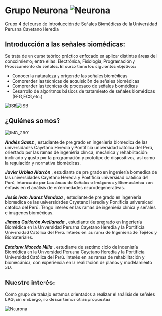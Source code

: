 
# Grupo Neurona ![Neurona](https://cdn-icons-png.flaticon.com/128/1373/1373864.png)
Grupo 4 del curso de Introducción de Señales Biomédicas de la Universidad Peruana Cayetano Heredia
## Introducción a las señales biomédicas:
Se trata de un curso teórico práctico enfocado en aplicar distintas áreas del conocimiento; entre ellas: Electrónica, Fisiología, Programación y Procesamiento de señales. El curso tiene los siguientes objetivos:
- Conocer la naturaleza y origen de las señales biomédicas
- Comprender las técnicas de adquisición de señales biomédicas
- Comprender las técnicas de procesado de señales biomédicas
- Desarrollo de algoritmos básicos de tratamiento de señales biomédicas (EEG,ECG,etc.)
    
![ISB](https://th.bing.com/th/id/OIP.ylOH7lIrOtwhaCbs8WJHZgHaFG?pid=ImgDet&rs=1)![ISB](https://cerebralpalsynewstoday.com/wp-content/uploads/2018/02/shutterstock_695951221-e1519231794379.jpg)

## ¿Quiénes somos?

![IMG_2891](https://user-images.githubusercontent.com/43081287/227045507-3d6fd555-52f9-444d-9a31-29f5c22bf853.jpg)

***Andrés Saenz*** , estudiante de pre grado en ingeniería biomedica de las universidades Cayetano Heredia y Pontificia universidad católica del Perú, orientado por las ramas de ingeniería clínica, 
mecánica y rehabilitación; inclinado y gusto  por la programación y prototipo de dispositivos, así como la regulación y normativa biomédicas.

***Javier Urbina Alarcón*** ,  estudiante de pre grado en ingeniería biomedica de las universidades Cayetano Heredia y Pontificia universidad católica del Perú; interesado por Las áreas de Señales e Imágenes y Biomecánica con énfasis en el análisis de enfermedades neurodegenerativas.

***Jesús Ivan Juarez Mendoza*** , estudiante de pre grado en ingeniería biomedica de las universidades Cayetano Heredia y Pontificia universidad católica del Perú. Tengo interés en las ramas de ingeniería clínica y señales e imágenes biomédicas. 

***Jimena Calderón Avellaneda*** , estudiante de pregrado en Ingeniería Biomédica en la Universidad Peruana Cayetano Heredia y la Pontificia Universidad Católica del Perú. Interés en las rama de Ingeniería de Tejidos y Biomateriales.

***Estefany Macedo Milla*** , estudiante de séptimo ciclo de Ingeniería Biomédica en la Universidad Peruana Cayetano Heredia y la Pontificia Universidad Católica del Perú. Interés en las ramas de rehabilitación y biomecánica, con experiencia en la realización de planos y modelamiento 3D.
## Nuestro interés:
Como grupo de trabajo estamos orientados a realizar el análisis de señales EKG, sin embargo; no descartamos otras propuestas

![Neurona](https://www.brainsigns.com/media/k2/items/cache/79e08f32fa8a036f84441baab7b7a7ff_L.jpg)
